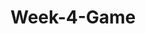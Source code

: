 # Week-4-Game

<!--

Here's a fun crystal game... The computer generates a random number and then the user must click the crystals. 
The goal is for the user to increase their score until it matches the computer generated number by clicking
the crystals...

However, there's a catch. If you go over, you lose. Also, every new game the crystal values randomly reset.

-->